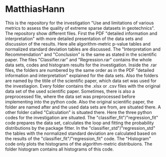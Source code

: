 # MatthiasHann
This is the repository for the investigation "Use and limitations of various metrics to assess the quality of extreme sparse datasets in geotechnics".
The repository show different files. First the PDF "detailed information and interpretation" with more detailed presentation of the data sets and discussion of the results. Here alle algorithm-metric p-value tables and normalized standard deviation tables are discussed. The "Interpretation and Recommendation" and "Conclusion" is the same as stated in the scientific paper. The files "Classifier.rar" and "Regression.rar" contains the whole data sets, codes and histogram results for the investigation. Inside the .rar files, the folders are numbered by the same order as in the PDF "detailed information and interpretation" explained for the data sets. Also the folders are named by the titile of the scientific paper, which data set was used for the investiagion.
Every folder contains the .xlsx or .csv files with the original data set of the used scientific paper. Sometimes, there is also a preprocessed file, where the data set was preprocessed before implementing into the python code. Also the original scientific paper, the folder are named after and the used data sets are from, are situated there.
A other folder called "Calculation" is situated there. Here the three python codes for the investigation are situated. The "classifier_fit"/"regression_fit" code prepares the data set, calculates the loop and fitting the probability distributions by the package fitter. In the "classifier_std"/"regression_std" the tables with the normalized standard deviation are calculated based on the results of the "classifier_fit"/"regression_fit" code. The "Histogram" code only plots the histograms of the algorithm-metric distribuions. The folder histogram contains all histograms of this code.
